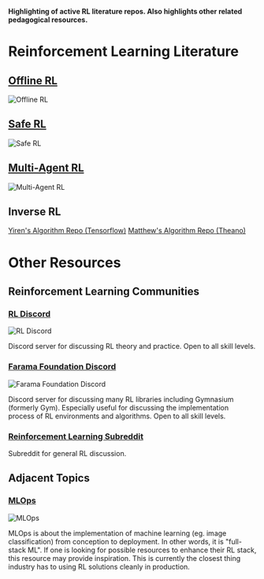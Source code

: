 **Highlighting of active RL literature repos. Also highlights other related pedagogical resources.**

# Reinforcement Learning Literature

## [Offline RL](https://github.com/hanjuku-kaso/awesome-offline-rl)
![Offline RL](https://img.shields.io/github/last-commit/hanjuku-kaso/awesome-offline-RL)

## [Safe RL](https://github.com/chauncygu/Safe-Reinforcement-Learning-Baselines)
![Safe RL](https://img.shields.io/github/last-commit/chauncygu/Safe-Reinforcement-Learning-Baselines)

## [Multi-Agent RL](https://github.com/LantaoYu/MARL-Papers)
![Multi-Agent RL](https://img.shields.io/github/last-commit/LantaoYu/MARL-Papers)

## Inverse RL
[Yiren's Algorithm Repo (Tensorflow)](https://github.com/yrlu/irl-imitation)
[Matthew's Algorithm Repo (Theano)](https://github.com/MatthewJA/Inverse-Reinforcement-Learning)

# Other Resources
## Reinforcement Learning Communities
### [RL Discord](https://discord.gg/jaHQEnjqnh)
![RL Discord](https://img.shields.io/discord/765294874832273419)

Discord server for discussing RL theory and practice. Open to all skill levels.

### [Farama Foundation Discord](https://discord.gg/bnJ6kubTg6)
![Farama Foundation Discord](https://img.shields.io/discord/961771112864313344)

Discord server for discussing many RL libraries including Gymnasium (formerly Gym). Especially useful for discussing the implementation process of RL environments and algorithms. Open to all skill levels.

### [Reinforcement Learning Subreddit](https://www.reddit.com/r/reinforcementlearning/)

Subreddit for general RL discussion.

## Adjacent Topics
### [MLOps](https://github.com/visenger/awesome-mlops)
![MLOps](https://img.shields.io/github/last-commit/visenger/awesome-mlops)

MLOps is about the implementation of machine learning (eg. image classification) from conception to deployment. In other words, it is "full-stack ML". If one is looking for possible resources to enhance their RL stack, this resource may provide inspiration. This is currently the closest thing industry has to using RL solutions cleanly in production.
